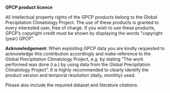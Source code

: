 **GPCP product licence**

All intellectual property rights of the GPCP products belong to the Global Precipitation Climatology Project. The use of these products is granted to every interested user, free of charge. If you wish to use these products, GPCP’s copyright credit must be shown by displaying the words "copyright (year) GPCP".

**Acknowledgement**: 
When exploiting GPCP data you are kindly requested to acknowledge this contribution accordingly and make reference to the Global Precipitation Climatology Project, e.g. by stating “The work performed was done (i.a.) by using data from the Global Precipitation Climatology Project”. It is highly recommended to clearly identify the product version and temporal resolution (daily, monthly) used.

Please also include the required dataset and literature citations.
